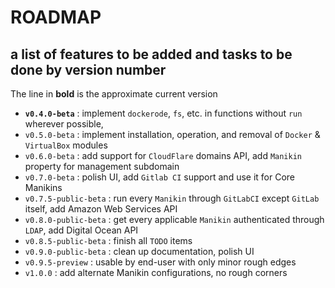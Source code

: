 # ROADMAP

## a list of features to be added and tasks to be done by version number

The line in **bold** is the approximate current version

- **`v0.4.0-beta`** : implement `dockerode`, `fs`, etc. in functions without `run` wherever possible,
- `v0.5.0-beta` : implement installation, operation, and removal of `Docker` & `VirtualBox` modules
- `v0.6.0-beta` : add support for `CloudFlare` domains API, add `Manikin` property for management subdomain
- `v0.7.0-beta` : polish UI, add `Gitlab CI` support and use it for Core Manikins
- `v0.7.5-public-beta` : run every `Manikin` through `GitLabCI` except `GitLab` itself, add Amazon Web Services API
- `v0.8.0-public-beta` : get every applicable `Manikin` authenticated through `LDAP`, add Digital Ocean API
- `v0.8.5-public-beta` : finish all `TODO` items
- `v0.9.0-public-beta` : clean up documentation, polish UI
- `v0.9.5-preview` : usable by end-user with only minor rough edges
- `v1.0.0` : add alternate Manikin configurations, no rough corners
